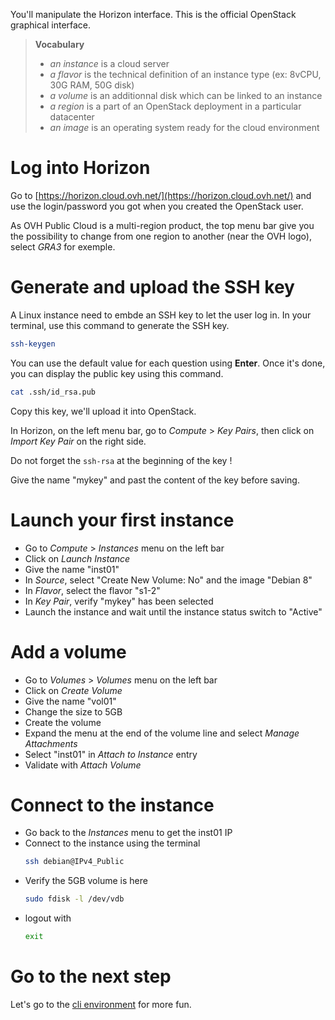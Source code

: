 You'll manipulate the Horizon interface. This is the official OpenStack graphical interface.

> **Vocabulary**
>
> * *an instance* is a cloud server
> * *a flavor* is the technical definition of an instance type (ex: 8vCPU, 30G RAM, 50G disk)
> * *a volume* is an additionnal disk which can be linked to an instance
> * *a region* is a part of an OpenStack deployment in a particular datacenter
> * *an image* is an operating system ready for the cloud environment

# Log into Horizon

Go to [https://horizon.cloud.ovh.net/](https://horizon.cloud.ovh.net/) and use the login/password you got when you created the OpenStack user.

As OVH Public Cloud is a multi-region product, the top menu bar give you the possibility to change from one region to another (near the OVH logo), select *GRA3* for exemple.

# Generate and upload the SSH key

A Linux instance need to embde an SSH key to let the user log in. In your terminal, use this command to generate the SSH key.
```bash
ssh-keygen
```
You can use the default value for each question using **Enter**. Once it's done, you can display the public key using this command.
```bash
cat .ssh/id_rsa.pub
```
Copy this key, we'll upload it into OpenStack.

In Horizon, on the left menu bar, go to *Compute* > *Key Pairs*, then click on *Import Key Pair* on the right side.

Do not forget the `ssh-rsa` at the beginning of the key !

Give the name "mykey" and past the content of the key before saving.

# Launch your first instance

 * Go to *Compute* > *Instances* menu on the left bar
 * Click on *Launch Instance*
 * Give the name "inst01"
 * In *Source*, select "Create New Volume: No" and the image "Debian 8"
 * In *Flavor*, select the flavor "s1-2"
 * In *Key Pair*, verify "mykey" has been selected
 * Launch the instance and wait until the instance status switch to "Active"

# Add a volume

 * Go to *Volumes* > *Volumes* menu on the left bar
 * Click on *Create Volume*
 * Give the name "vol01"
 * Change the size to 5GB
 * Create the volume
 * Expand the menu at the end of the volume line and select *Manage Attachments*
 * Select "inst01" in *Attach to Instance* entry
 * Validate with *Attach Volume*

# Connect to the instance

 * Go back to the *Instances* menu to get the inst01 IP
 * Connect to the instance using the terminal
   ```bash
   ssh debian@IPv4_Public
   ```
 * Verify the 5GB volume is here
   ```bash
   sudo fdisk -l /dev/vdb
   ```
 * logout with
   ```bash
   exit
   ```

# Go to the next step

Let's go to the [cli environment](../1.cli) for more fun.
